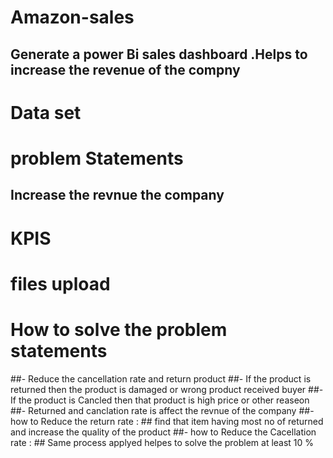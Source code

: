 # Amazon-sales
## Generate a power Bi sales dashboard .Helps to increase the revenue of the compny
# Data set
# problem Statements 
## Increase the revnue the company 
## 
# KPIS
# files upload
# How to solve the problem statements
##- Reduce the cancellation rate and return product 
##- If the product is returned then the product is damaged or wrong product received buyer
##- If the product is Cancled then that product is high price or other reaseon 
##- Returned and canclation rate is affect the revnue of the company
##- how to Reduce the return rate : ## find that item having most no of returned and increase the quality of the product
##- how to Reduce the Cacellation rate : ## Same process applyed helpes to solve the problem at least 10 % 
